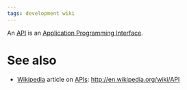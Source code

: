 ```yaml
---
tags: development wiki
---
```


An [API](/wiki/API) is an [Application Programming Interface](/wiki/Application_Programming_Interface).

# See also

-   [Wikipedia](/wiki/Wikipedia) article on [APIs](/wiki/APIs): <http://en.wikipedia.org/wiki/API>
